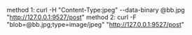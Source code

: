 method 1: curl -H "Content-Type:jpeg" --data-binary @bb.jpg "http://127.0.0.1:9527/post"
method 2: curl -F "blob=@bb.jpg;type=image/jpeg" "http://127.0.0.1:9527/post"
